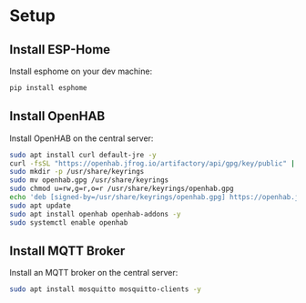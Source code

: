 # Setup

## Install ESP-Home

Install esphome on your dev machine:

```sh
pip install esphome
```

## Install OpenHAB

Install OpenHAB on the central server:

```sh
sudo apt install curl default-jre -y
curl -fsSL "https://openhab.jfrog.io/artifactory/api/gpg/key/public" | gpg --dearmor > openhab.gpg
sudo mkdir -p /usr/share/keyrings
sudo mv openhab.gpg /usr/share/keyrings
sudo chmod u=rw,g=r,o=r /usr/share/keyrings/openhab.gpg
echo 'deb [signed-by=/usr/share/keyrings/openhab.gpg] https://openhab.jfrog.io/artifactory/openhab-linuxpkg stable main' | sudo tee /etc/apt/sources.list.d/openhab.list
sudo apt update
sudo apt install openhab openhab-addons -y
sudo systemctl enable openhab
```

## Install MQTT Broker

Install an MQTT broker on the central server:

```sh
sudo apt install mosquitto mosquitto-clients -y
```
